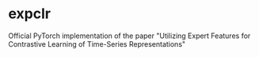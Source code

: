 # expclr
Official PyTorch implementation of the paper "Utilizing Expert Features for Contrastive Learning of Time-Series Representations"
